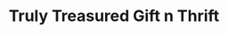 ---
title: "Truly Treasured Gift n Thrift"
url: /rockton/truly-treasured-gift-n-thrift/
shop: charity
---